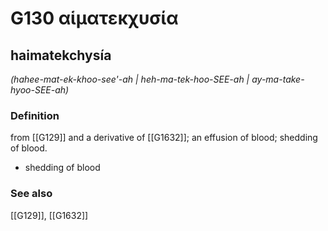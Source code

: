 # G130 αἱματεκχυσία

## haimatekchysía

_(hahee-mat-ek-khoo-see'-ah | heh-ma-tek-hoo-SEE-ah | ay-ma-take-hyoo-SEE-ah)_

### Definition

from [[G129]] and a derivative of [[G1632]]; an effusion of blood; shedding of blood.

- shedding of blood

### See also

[[G129]], [[G1632]]

